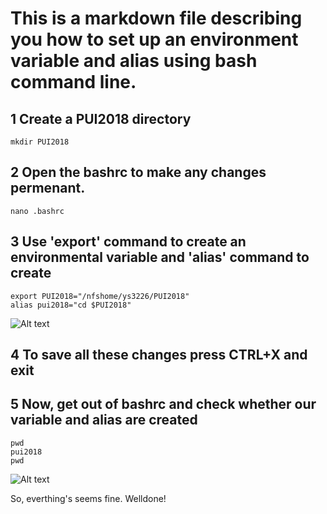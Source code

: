 # This is a markdown file describing you how to set up an environment variable and alias using bash command line.

## 1 Create a PUI2018 directory
```
mkdir PUI2018
```

## 2 Open the bashrc to make any changes permenant. 
```
nano .bashrc
```

## 3 Use 'export' command to create an environmental variable and 'alias' command to create   
```
export PUI2018="/nfshome/ys3226/PUI2018"
alias pui2018="cd $PUI2018"
```
![Alt text](PUI_HW_1_1.png)

## 4 To save all these changes press CTRL+X and exit

## 5 Now, get out of bashrc and check whether our variable and alias are created
```
pwd
pui2018
pwd
```
![Alt text](PUI_HW_1_2.png)

So, everthing's seems fine. Welldone!

